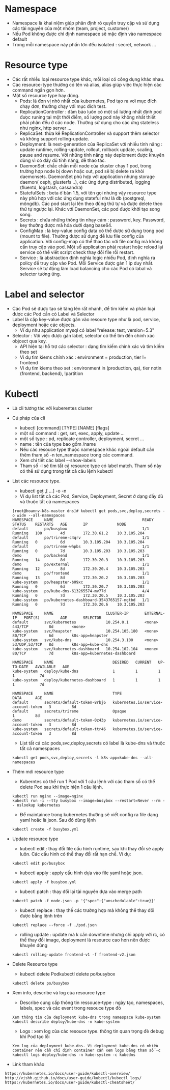 # Namespace
- Namespace là khai niệm giúp phân định rõ quyền truy cập và sử dụng các tài nguyên của một nhóm (team, project, customer)
- Nếu Pod không được chỉ định namespace sẽ mặc định vào namespace default
- Trong mỗi namespace này phần lớn đều isolated : secret, network ...

# Resource type
- Các rất nhiều loại resource type khác, mỗi loại có công dụng khác nhau.
- Các resource-type thường có tên và alias, alias giúp việc thực hiện các command ngắn gọn hơn.
- Một số resource type hay dùng.
    + Pods: là đơn vị nhỏ nhất của kubernetes, Pod tạo ra vơi mục đích chạy đơn, thường chạy với mục đích test.
    + ReplicationController : đảm bảo luôn có một số lượng nhất định pod đưọc runing tại một thời điểm, số lượng pod này không nhất thiết phải phân đều ở các node. Thường sử dụng cho các ứng stateless như nginx, http server ...
    + ReplicaSet: thừa kế ReplicationController và support thêm selector và không support rolling-update.
    + Deployment: là next-generation của ReplicaSet với nhiều tính năng : update runtime, rolling-update, rollout, rollback update, scaling, pause and resume. Với những tính năng này deploment được khuyên dùng vì có đầy đủ tính năng, dễ thao tác.
    + DaemonSet: chắc chắn mỗi node của cluster chạy 1 pod, trong trường hợp node bị down hoặc out, pod sẽ bị delete ra khỏi daemonsets. DaemonSet phù hợp với application nhưng storage daemon( ceph, glusterfs ..), các ứng dụng distributed, logging (fluentd, logstash, cassandra)
    + StatefulSets : beta ở bản 1.5, với tên gọi nhưng vậy resource type này phù hợp với các ứng dụng stateful như là db (postgreql, môngdb). Các pod start lại lên theo đúng thứ tự và được delete theo thứ tự ngược lại. Khác với DaemonSet, các pod được khởi tạo song song.
    + Secrets : chứa những thông tin nhạy cảm : password, key. Password, key thường được mã hóa dưới dạng base64.
    + ConfigMap : là key-value config data có thể dược sử dụng trong pod (mount to file). Thường được sử dụng để lưu file config của application. Với config-map có thể thao tác với file config mà không cần truy cập vào pod. Một số application phải restart hoặc reload lại service có thể viết script check thay đổi file rồi restart.
    + Service : là abstraction định nghĩa logic nhiều Pod, định nghĩa ra policy để truy cập vào Pod. Mỗi Service được gán 1 ip duy nhất. Service sẽ tự động làm load balancing cho các Pod có labal và selector tương ứng.

# Label and selector
- Các Pod sẽ được tạo sẽ tăng lên rất nhanh, để tìm kiếm và phân loại được các Pod cần có Label và Selector
- Label là cặp key-value được gán vào resoure type như là pod, service, deployment hoặc các objects.
    + Ví dụ như application mysql có label "release: test, version=5.3"
- Selector : Với việc được gán label, selector có thể tìm đến chính xác objcect qua key.
    + API hiện tại hỗ trợ các selector : dạng tìm kiếm chính xác và tìm kiếm theo set
    + Vi dụ tìm kiems chính xác : environment = production, tier != frontend
    + Vi dụ tìm kiems theo set : environment in (production, qa), tier notin (frontend, backend), !partition

# Kubectl
- Là cli tương tác với kuberentes cluster 
- Cú pháp của cli
    + kubectl [command] [TYPE] [NAME] [flags]
    + một số command : get, set, exec, apply, update ...
    + một số type : pd, replicate controller, deployment, secret ...
    + name : tên của type bao gồm <namespace->/name
    + Nếu các resouce type thuộc namespace khác ngoài default cần thêm tham số -n ten_namespace trong các command.
    + Xem chi tiết các label --show-labels
    + Tham số  -l sẽ tìm tất cả resource type có label match. Tham số này có thể  sử dụng trong tất cả câu lệnh kubectl 

- List các resource type.
    + kubectl get <resource-type>,[<resource-type> ...] -o <output> -n <namespaces>
    + Ví dụ list tất cả các Pod, Service, Deployment, Secret ở dạng đầy đủ và thuộc tất cả namespaces
    ```
    [root@hoannv-k8s-master dns]# kubectl get pods,svc,deploy,secrets -o wide --all-namespaces                                              
    NAMESPACE     NAME                                       READY     STATUS    RESTARTS   AGE       IP             NODE
    default       po/busybox                                 1/1       Running   100        4d        172.30.61.2    10.3.105.204
    default       po/trireme-c4qrv                           1/1       Running   0          6d        10.3.105.204   10.3.105.204
    default       po/trireme-whpbs                           1/1       Running   0          7d        10.3.105.203   10.3.105.203
    demo          po/backend                                 1/1       Running   14         8d        172.30.20.3    10.3.105.203
    demo          po/external                                1/1       Running   12         8d        172.30.20.4    10.3.105.203
    demo          po/frontend                                1/1       Running   13         8d        172.30.20.2    10.3.105.203
    kube-system   po/heapster-b09xc                          1/1       Running   0          6d        172.30.20.7    10.3.105.203
    kube-system   po/kube-dns-613265574-mv77d                4/4       Running   0          7d        172.30.20.5    10.3.105.203
    kube-system   po/kubernetes-dashboard-3543765157-ngtbd   1/1       Running   0          7d        172.30.20.6    10.3.105.203

    NAMESPACE     NAME                       CLUSTER-IP       EXTERNAL-IP   PORT(S)         AGE       SELECTOR
    default       svc/kubernetes             10.254.0.1       <none>        443/TCP         8d        <none>
    kube-system   svc/heapster               10.254.105.180   <none>        80/TCP          6d        k8s-app=heapster
    kube-system   svc/kube-dns               10.254.3.100     <none>        53/UDP,53/TCP   8d        k8s-app=kube-dns
    kube-system   svc/kubernetes-dashboard   10.254.102.104   <none>        80/TCP          7d        k8s-app=kubernetes-dashboard

    NAMESPACE     NAME                          DESIRED   CURRENT   UP-TO-DATE   AVAILABLE   AGE
    kube-system   deploy/kube-dns               1         1         1            1           7d
    kube-system   deploy/kubernetes-dashboard   1         1         1            1           7d

    NAMESPACE     NAME                          TYPE                                  DATA      AGE
    default       secrets/default-token-8rbj6   kubernetes.io/service-account-token   3         8d
    default       secrets/trireme               Opaque                                1         8d
    demo          secrets/default-token-0z43p   kubernetes.io/service-account-token   3         8d
    kube-system   secrets/default-token-ttr46   kubernetes.io/service-account-token   3         8d
    ```
    + List tất cả các pods,svc,deploy,secrets có label là kube-dns và thuộc tất cả namespaces
    ```
    kubectl get pods,svc,deploy,secrets -l k8s-app=kube-dns --all-namespaces
    ```

- Thêm mới resource type
    + Kuberntes có thể run 1 Pod với 1 câu lệnh với các tham số có thể delete Pod sau khi thực hiện 1 câu lệnh.
    ```
    kubectl run nginx --image=nginx
    kubectl run -i --tty busybox --image=busybox --restart=Never --rm -- nslookup kubernetes
    ```
    + Để maintaince trong kubernetes thường sẽ viết config ra file dạng yaml hoăc là json. Sau đó dùng lệnh
    ```
    kubectl create -f busybox.yml
    ```
- Update resource type
    + kubectl edit <resource-type><resource-name>: thay đổi file cấu hình runtime, sau khi thay đổi sẽ apply luôn. Các cấu hình có thể thay đổi rất hạn chế. Ví dụ:
    ```
    kubectl edit po/busybox
    ```
    + kubectl apply : apply cấu hình dựa vào file yaml hoặc json.
    ```
    kubectl apply -f busybox.yml
    ```
    + kubectl patch : thay đổi lại tài nguyên dựa vào merge path
    ```
    kubectl patch -f node.json -p '{"spec":{"unschedulable":true}}'
    ```
    + kubectl replace : thay thế các trường hợp mà không thể thay đổi được bằng lệnh trên
    ```
    kubectl replace --force -f ./pod.json
    ```
    + rolling update : update mà k cần downtime nhưng chỉ apply với rc, có thể thay đổi image, deployment là resource cao hơn nên được khuyên dùng
    ```
    kubectl rolling-update frontend-v1 -f frontend-v2.json
    ```
- Delete Resource type
    + kubectl delete Podkubectl delete po/busybox
    ```
    kubectl delete po/busybox
    ```
- Xem info, describe và log của resource type
    + Describe cung cấp thông tin ressouce-type :  ngày tạo, namespaces, labels, spec và các event trong resouce type đó
    ```
    Xem thông tin của deployment kube-dns trong namespace kube-system
    kubectl describe deploy/kube-dns -n kube-system
    ```
    + Logs : xem log của các resouce type. thông tin quan trọng đẻ debug khi Pod tạo lỗi
    ```
    Xem log của deployment kube-dns. Vì deployment kube-dns có nhiều container nên cần chỉ định container cần xem logs bằng tham số -c 
    kubectl logs deploy/kube-dns -n kube-system -c kubedns
    ```
- Link tham khảo
```
https://kubernetes.io/docs/user-guide/kubectl-overview/
http://vishh.github.io/docs/user-guide/kubectl/kubectl_logs/
https://kubernetes.io/docs/user-guide/kubectl-cheatsheet/
```


